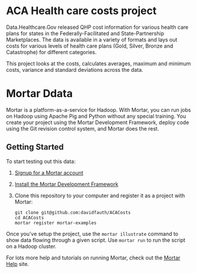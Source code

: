 

# ACA Health care costs project

Data.Healthcare.Gov released QHP cost information for various health care plans for states in the Federally-Facilitated and State-Partnership Marketplaces. The data is available in a variety of formats and lays out costs for various levels of health care plans (Gold, Silver, Bronze and Catastrophe) for different categories.

This project looks at the costs, calculates averages, maximum and minimum costs, variance and standard deviations across the data.

# Mortar Ddata
Mortar is a platform-as-a-service for Hadoop.  With Mortar, you can run jobs on Hadoop using Apache Pig and Python without any special training.  You create your project using the Mortar Development Framework, deploy code using the Git revision control system, and Mortar does the rest.

## Getting Started

To start testing out this data:

1. [Signup for a Mortar account](https://app.mortardata.com/signup)
1. [Install the Mortar Development Framework](http://help.mortardata.com/#!/install_mortar_development_framework)
1.  Clone this repository to your computer and register it as a project with Mortar:

        git clone git@github.com:davidfauth/ACACosts
        cd ACACosts
        mortar register mortar-examples

Once you've setup the project, use the `mortar illustrate` command to show data flowing through a given script.  Use `mortar run` to run the script on a Hadoop cluster.

For lots more help and tutorials on running Mortar, check out the [Mortar Help](http://help.mortardata.com/) site.


